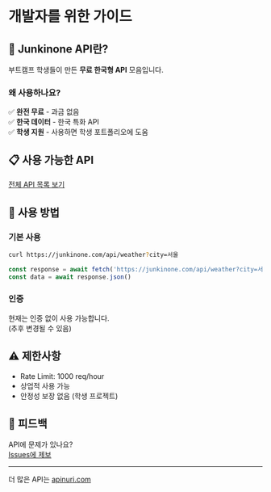 # 개발자를 위한 가이드

## 🎯 Junkinone API란?

부트캠프 학생들이 만든 **무료 한국형 API** 모음입니다.

### 왜 사용하나요?

✅ **완전 무료** - 과금 없음  
✅ **한국 데이터** - 한국 특화 API  
✅ **학생 지원** - 사용하면 학생 포트폴리오에 도움

## 📋 사용 가능한 API

[전체 API 목록 보기](api-list.md)

## 🔌 사용 방법

### 기본 사용
```bash
curl https://junkinone.com/api/weather?city=서울
```
```javascript
const response = await fetch('https://junkinone.com/api/weather?city=서울')
const data = await response.json()
```

### 인증

현재는 인증 없이 사용 가능합니다.  
(추후 변경될 수 있음)

## ⚠️ 제한사항

- Rate Limit: 1000 req/hour
- 상업적 사용 가능
- 안정성 보장 없음 (학생 프로젝트)

## 🤝 피드백

API에 문제가 있나요?  
[Issues에 제보](../../issues)

---

더 많은 API는 [apinuri.com](https://apinuri.com)
